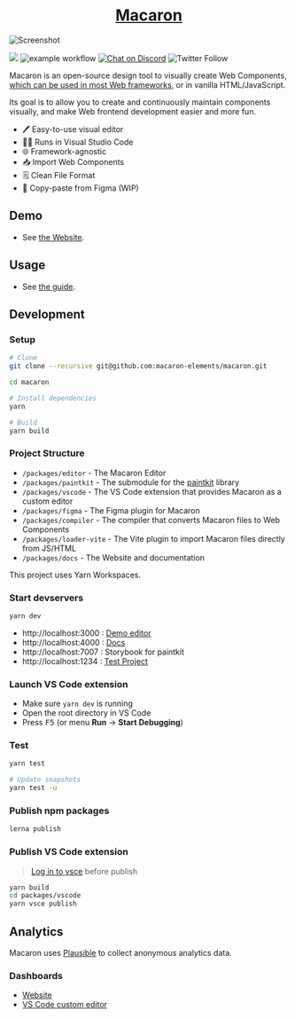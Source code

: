 <h1 align="center"><a href="https://macaron-elements.com">Macaron</a></h1>

![Screenshot](packages/vscode/screenshot.png)

[![](https://vsmarketplacebadge.apphb.com/version/Macaron.macaron-vscode.svg)](https://marketplace.visualstudio.com/items?itemName=Macaron.macaron-vscode) 
![example workflow](https://github.com/macaron-elements/macaron/actions/workflows/node.js.yml/badge.svg)
[![Chat on Discord](https://img.shields.io/badge/chat-Discord-7289DA?logo=discord)](https://discord.gg/WGk6Mx8qTK)
![Twitter Follow](https://img.shields.io/twitter/follow/macaron_editor?style=social)

Macaron is an open-source design tool to visually create Web Components, [which can be used in most Web frameworks](https://custom-elements-everywhere.com/), or in vanilla HTML/JavaScript.

Its goal is to allow you to create and continuously maintain components visually, and make Web frontend development easier and more fun.

- :pen: Easy-to-use visual editor
- :technologist: Runs in Visual Studio Code
- :globe_with_meridians: Framework-agnostic
- :inbox_tray: Import Web Components
- :spiral_notepad: Clean File Format
- :art: Copy-paste from Figma (WIP)

## Demo

- See [the Website](https://macaron-elements.com).

## Usage

- See [the guide](https://macaron-elements.com/guide).

## Development

### Setup

```bash
# Clone
git clone --recursive git@github.com:macaron-elements/macaron.git

cd macaron

# Install dependencies
yarn

# Build
yarn build
```

### Project Structure

- `/packages/editor` - The Macaron Editor
- `/packages/paintkit` - The submodule for the [paintkit](https://github.com/seanchas116/paintkit) library
- `/packages/vscode` - The VS Code extension that provides Macaron as a custom editor
- `/packages/figma` - The Figma plugin for Macaron
- `/packages/compiler` - The compiler that converts Macaron files to Web Components
- `/packages/loader-vite` - The Vite plugin to import Macaron files directly from JS/HTML
- `/packages/docs` - The Website and documentation

This project uses Yarn Workspaces.

### Start devservers

```bash
yarn dev
```

- http://localhost:3000 : [Demo editor](/packages/editor/src/index.tsx)
- http://localhost:4000 : [Docs](/packages/docs)
- http://localhost:7007 : Storybook for paintkit
- http://localhost:1234 : [Test Project](/packages/test-project)

### Launch VS Code extension

- Make sure `yarn dev` is running
- Open the root directory in VS Code
- Press <kbd>F5</kbd> (or menu **Run** → **Start Debugging**)

### Test

```bash
yarn test

# Update snapshots
yarn test -u
```

### Publish npm packages

```bash
lerna publish
```

### Publish VS Code extension

> [Log in to vsce](https://code.visualstudio.com/api/working-with-extensions/publishing-extension) before publish

```bash
yarn build
cd packages/vscode
yarn vsce publish
```

## Analytics

Macaron uses [Plausible](https://plausible.io/) to collect anonymous analytics data.

### Dashboards

- [Website](https://plausible.io/macaron-elements.com)
- [VS Code custom editor](https://plausible.io/vscode.macaron-elements.com)
